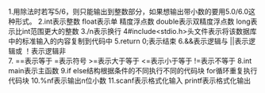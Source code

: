 1.用除法时若写5/6，则只能输出到整数部分，如果想输出带小数的要用5.0/6.0这种形式。
2.int表示整数  float表示单
精度浮点数
   double表示双精度浮点数
   long表示比int范围更大的整数
3./n表示换行
4#include<stdio.h>头文件表示将该数据库中的标准输入的内容复制到代码中
5.return 0;表示结束
6.&&表示逻辑与     ||表示逻辑或     ！表示逻辑非    
7. ==表示等于
    =表示符号
    >=表示大于等于
    <=表示小于等于
    !=表示不等于
8.int main表示主函数
9.if  else结构根据条件的不同执行不同的代码块
   for循环重复执行代码块
10.%nf表示输出n位小数
11.scanf表示格式化输入
   printf表示格式化输出
